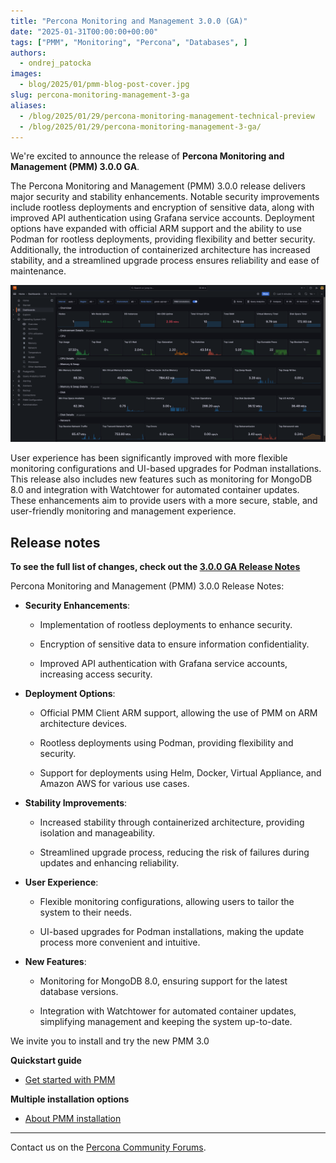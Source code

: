 ```yaml
---
title: "Percona Monitoring and Management 3.0.0 (GA)"
date: "2025-01-31T00:00:00+00:00"
tags: ["PMM", "Monitoring", "Percona", "Databases", ]
authors:
  - ondrej_patocka
images:
  - blog/2025/01/pmm-blog-post-cover.jpg
slug: percona-monitoring-management-3-ga
aliases:
  - /blog/2025/01/29/percona-monitoring-management-technical-preview
  - /blog/2025/01/29/percona-monitoring-management-3-ga/
---
```


We're excited to announce the release of **Percona Monitoring and Management (PMM) 3.0.0 GA**.

The Percona Monitoring and Management (PMM) 3.0.0 release delivers major security and stability enhancements. Notable security improvements include rootless deployments and encryption of sensitive data, along with improved API authentication using Grafana service accounts. Deployment options have expanded with official ARM support and the ability to use Podman for rootless deployments, providing flexibility and better security. Additionally, the introduction of containerized architecture has increased stability, and a streamlined upgrade process ensures reliability and ease of maintenance.

![Percona Monitoring and Management (PMM) 3.0.0](blog/2025/01/PMM-3.0.0.png)

User experience has been significantly improved with more flexible monitoring configurations and UI-based upgrades for Podman installations. This release also includes new features such as monitoring for MongoDB 8.0 and integration with Watchtower for automated container updates. These enhancements aim to provide users with a more secure, stable, and user-friendly monitoring and management experience.

## Release notes

**To see the full list of changes, check out the [3.0.0 GA Release Notes](https://docs.percona.com/percona-monitoring-and-management/3/release-notes/3.0.0.html)**


Percona Monitoring and Management (PMM) 3.0.0 Release Notes:

-   **Security Enhancements**:

    -   Implementation of rootless deployments to enhance security.

    -   Encryption of sensitive data to ensure information confidentiality.

    -   Improved API authentication with Grafana service accounts, increasing access security.

-   **Deployment Options**:

    -   Official PMM Client ARM support, allowing the use of PMM on ARM architecture devices.

    -   Rootless deployments using Podman, providing flexibility and security.

    -   Support for deployments using Helm, Docker, Virtual Appliance, and Amazon AWS for various use cases.

-   **Stability Improvements**:

    -   Increased stability through containerized architecture, providing isolation and manageability.

    -   Streamlined upgrade process, reducing the risk of failures during updates and enhancing reliability.

-   **User Experience**:

    -   Flexible monitoring configurations, allowing users to tailor the system to their needs.

    -   UI-based upgrades for Podman installations, making the update process more convenient and intuitive.

-   **New Features**:

    -   Monitoring for MongoDB 8.0, ensuring support for the latest database versions.

    -   Integration with Watchtower for automated container updates, simplifying management and keeping the system up-to-date.

We invite you to install and try the new PMM 3.0

**Quickstart guide**

- [Get started with PMM](https://docs.percona.com/percona-monitoring-and-management/3/quickstart.html)

**Multiple installation options**

- [About PMM installation](https://docs.percona.com/percona-monitoring-and-management/3/install-pmm/index.html)


---
Contact us on the [Percona Community Forums](https://forums.percona.com/c/percona-monitoring-and-management-pmm/pmm-3/84).
